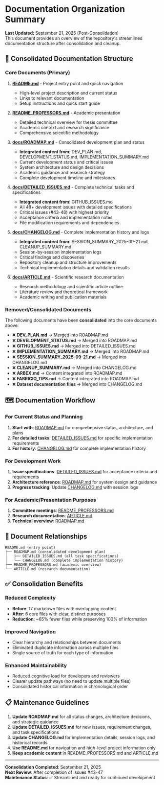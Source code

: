 # Documentation Organization Summary

**Last Updated:** September 21, 2025 (Post-Consolidation)  
This document provides an overview of the repository's streamlined documentation structure after consolidation and cleanup.

## 📂 Consolidated Documentation Structure

### **Core Documents (Primary)**

1. **[README.md](../README.md)** - Project entry point and quick navigation
   - High-level project description and current status
   - Links to relevant documentation
   - Setup instructions and quick start guide

2. **[README_PROFESSORS.md](../README_PROFESSORS.md)** - Academic presentation
   - Detailed technical overview for thesis committee
   - Academic context and research significance
   - Comprehensive scientific methodology

3. **[docs/ROADMAP.md](ROADMAP.md)** - Consolidated development plan and status
   - **Integrated content from**: DEV_PLAN.md, DEVELOPMENT_STATUS.md, IMPLEMENTATION_SUMMARY.md
   - Current development status and critical issues
   - System architecture and design decisions
   - Academic guidance and research strategy
   - Complete development timeline and milestones

4. **[docs/DETAILED_ISSUES.md](DETAILED_ISSUES.md)** - Complete technical tasks and specifications
   - **Integrated content from**: GITHUB_ISSUES.md
   - All 48+ development issues with detailed specifications
   - Critical issues (#43-48) with highest priority
   - Acceptance criteria and implementation notes
   - File modification requirements and dependencies

5. **[docs/CHANGELOG.md](CHANGELOG.md)** - Complete implementation history and logs
   - **Integrated content from**: SESSION_SUMMARY_2025-09-21.md, CLEANUP_SUMMARY.md
   - Session-by-session implementation logs
   - Critical findings and discoveries
   - Repository cleanup and structure improvements
   - Technical implementation details and validation results

6. **[docs/ARTICLE.md](ARTICLE.md)** - Scientific research documentation
   - Research methodology and scientific article outline
   - Literature review and theoretical framework
   - Academic writing and publication materials

### **Removed/Consolidated Documents**

The following documents have been **consolidated** into the core documents above:
- ❌ **DEV_PLAN.md** → Merged into ROADMAP.md
- ❌ **DEVELOPMENT_STATUS.md** → Merged into ROADMAP.md  
- ❌ **GITHUB_ISSUES.md** → Merged into DETAILED_ISSUES.md
- ❌ **IMPLEMENTATION_SUMMARY.md** → Merged into ROADMAP.md
- ❌ **SESSION_SUMMARY_2025-09-21.md** → Merged into CHANGELOG.md
- ❌ **CLEANUP_SUMMARY.md** → Merged into CHANGELOG.md
- ❌ **ARBEX.md** → Content integrated into ROADMAP.md
- ❌ **FABRICIO_TIPS.md** → Content integrated into ROADMAP.md
- ❌ **Dataset documentation files** → Merged into CHANGELOG.md

## 🗺️ Documentation Workflow

### For Current Status and Planning
1. **Start with**: [ROADMAP.md](ROADMAP.md) for comprehensive status, architecture, and plans
2. **For detailed tasks**: [DETAILED_ISSUES.md](DETAILED_ISSUES.md) for specific implementation requirements
3. **For history**: [CHANGELOG.md](CHANGELOG.md) for complete implementation history

### For Development Work
1. **Issue specifications**: [DETAILED_ISSUES.md](DETAILED_ISSUES.md) for acceptance criteria and requirements
2. **Architecture reference**: [ROADMAP.md](ROADMAP.md) for system design and guidance
3. **Progress tracking**: Update [CHANGELOG.md](CHANGELOG.md) with session logs

### For Academic/Presentation Purposes
1. **Committee meetings**: [README_PROFESSORS.md](../README_PROFESSORS.md)
2. **Research documentation**: [ARTICLE.md](ARTICLE.md)
3. **Technical overview**: [ROADMAP.md](ROADMAP.md)

## 🔄 Document Relationships

```
README.md (entry point)
├── ROADMAP.md (consolidated development plan)
│   ├── DETAILED_ISSUES.md (all task specifications)
│   └── CHANGELOG.md (complete implementation history)
├── README_PROFESSORS.md (academic overview)
└── ARTICLE.md (research documentation)
```

## ✅ Consolidation Benefits

### **Reduced Complexity**
- **Before**: 17 markdown files with overlapping content
- **After**: 6 core files with clear, distinct purposes
- **Reduction**: ~65% fewer files while preserving 100% of information

### **Improved Navigation**
- Clear hierarchy and relationships between documents
- Eliminated duplicate information across multiple files
- Single source of truth for each type of information

### **Enhanced Maintainability**
- Reduced cognitive load for developers and reviewers
- Clearer update pathways (no need to update multiple files)
- Consolidated historical information in chronological order

## 📋 Maintenance Guidelines

1. **Update ROADMAP.md** for all status changes, architecture decisions, and strategic guidance
2. **Update DETAILED_ISSUES.md** for new issues, requirement changes, and task specifications
3. **Update CHANGELOG.md** for implementation details, session logs, and historical records
4. **Use README.md** for navigation and high-level project information only
5. **Keep academic content** in README_PROFESSORS.md and ARTICLE.md

---

**Consolidation Completed**: September 21, 2025  
**Next Review**: After completion of Issues #43-47  
**Maintenance Status**: ✅ Streamlined and ready for continued development